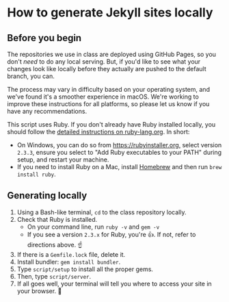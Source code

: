 # How to generate Jekyll sites locally

## Before you begin

The repositories we use in class are deployed using GitHub Pages, so you don't _need_ to do any local serving. But, if you'd like to see what your changes look like locally before they actually are pushed to the default branch, you can.

The process may vary in difficulty based on your operating system, and we've found it's a smoother experience in macOS. We're working to improve these instructions for all platforms, so please let us know if you have any recommendations.

This script uses Ruby. If you don't already have Ruby installed locally, you should follow the [detailed instructions on ruby-lang.org](https://www.ruby-lang.org/en/documentation/installation/). In short:

- On Windows, you can do so from <https://rubyinstaller.org,> select version `2.3.3`, ensure you select to "Add Ruby executables to your PATH" during setup, and restart your machine.
- If you need to install Ruby on a Mac, install [Homebrew](https://brew.sh) and then run `brew install ruby`.

## Generating locally

1. Using a Bash-like terminal, `cd` to the class repository locally.
1. Check that Ruby is installed.
   - On your command line, run `ruby -v` and `gem -v`
   - If you see a version `2.3.x` for Ruby, you're 👍. If not, refer to directions above. ☝️
1. If there is a `Gemfile.lock` file, delete it.
1. Install bundler: `gem install bundler`.
1. Type `script/setup` to install all the proper gems.
1. Then, type `script/server`.
1. If all goes well, your terminal will tell you where to access your site in your browser. 🎉
